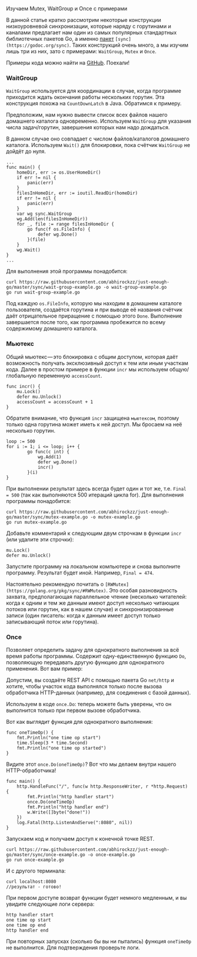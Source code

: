 Изучаем Mutex, WaitGroup и Once с примерами

В данной статье кратко рассмотрим некоторые конструкции низкоуровневой синхронизации, которые наряду с горутинами и каналами предлагает нам один из самых популярных стандартных библиотечных пакетов Go, а именно [пакет](https://godoc.org/sync) `[sync](https://godoc.org/sync)`. Таких конструкций очень много, а мы изучим лишь три из них, зато с примерами: `WaitGroup`, `Mutex` и `Once`.

Примеры кода можно найти на [GitHub](https://github.com/abhirockzz/just-enough-go). Поехали!

### WaitGroup

`WaitGroup` используется для координации в случае, когда программе приходится ждать окончания работы нескольких горутин. Эта конструкция похожа на `CountDownLatch` в Java. Обратимся к примеру.

Предположим, нам нужно вывести список всех файлов нашего домашнего каталога одновременно. Используем `WaitGroup` для указания числа задач/горутин, завершения которых нам надо дождаться.

В данном случае оно совпадает с числом файлов/каталогов домашнего каталога. Используем `Wait()` для блокировки, пока счётчик `WaitGroup` не дойдёт до нуля.

```
...
func main() {
    homeDir, err := os.UserHomeDir()
    if err != nil {
        panic(err)
    }
    filesInHomeDir, err := ioutil.ReadDir(homeDir)
    if err != nil {
        panic(err)
    }
    var wg sync.WaitGroup
    wg.Add(len(filesInHomeDir))
    for _, file := range filesInHomeDir {
        go func(f os.FileInfo) {
            defer wg.Done()
        }(file)
    }
    wg.Wait()
}
...
```

Для выполнения этой программы понадобится:

```
curl https://raw.githubusercontent.com/abhirockzz/just-enough-go/master/sync/wait-group-example.go -o wait-group-example.go
go run wait-group-example.go
```

Под каждую `os.FileInfo`, которую мы находим в домашнем каталоге пользователя, создаётся горутина и при выводе её названия счётчик даёт отрицательное приращение с помощью этого `Done`. Выполнение завершается после того, как программа пробежится по всему содержимому домашнего каталога.

### Мьютекс

Общий мьютекс — это блокировка с общим доступом, которая даёт возможность получать эксклюзивный доступ к тем или иным участкам кода. Далее в простом примере в функции `incr` мы используем общую/глобальную переменную `accessCount`.

```
func incr() {
    mu.Lock()
    defer mu.Unlock()
    accessCount = accessCount + 1
}
```

Обратите внимание, что функция `incr` защищена `мьютексом`, поэтому только одна горутина может иметь к ней доступ. Мы бросаем на неё несколько горутин.

```
loop := 500
for i := 1; i <= loop; i++ {
        go func(c int) {
            wg.Add(1)
            defer wg.Done()
            incr()
        }(i)
}
```

При выполнении результат здесь всегда будет один и тот же, т.е. `Final = 500` (так как выполняются 500 итераций цикла for). Для выполнения программы понадобится:

```
curl https://raw.githubusercontent.com/abhirockzz/just-enough-go/master/sync/mutex-example.go -o mutex-example.go
go run mutex-example.go
```

Добавьте комментарий к следующим двум строчкам в функции `incr` (или удалите эти строчки):

```
mu.Lock()
defer mu.Unlock()
```

Запустите программу на локальном компьютере и снова выполните программу. Результат будет иной. Например, `Final = 474`.

Настоятельно рекомендую почитать о `[RWMutex](https://golang.org/pkg/sync/#RWMutex)`. Это особая разновидность захвата, предполагающая параллельное чтение (несколько читателей: когда к одним и тем же данным имеют доступ несколько читающих потоков или горутин, как в нашем случае) и синхронизированные записи (один писатель: когда к данным имеет доступ только записывающий поток или горутина).

### Once

Позволяет определить задачу для однократного выполнения за всё время работы программы. Содержит одну-единственную функцию `Do`, позволяющую передавать другую функцию для однократного применения. Вот вам пример:

Допустим, вы создаёте REST API с помощью пакета Go `net/http` и хотите, чтобы участок кода выполнялся только после вызова обработчика HTTP-данных (например, для соединения с базой данных).

Используем в коде `once.Do`: теперь можете быть уверены, что он выполнится только при первом вызове обработчика.

Вот как выглядит функция для однократного выполнения:

```
func oneTimeOp() {
    fmt.Println("one time op start")
    time.Sleep(3 * time.Second)
    fmt.Println("one time op started")
}
```

Видите этот `once.Do(oneTimeOp)`? Вот что мы делаем внутри нашего HTTP-обработчика!

```
func main() {
    http.HandleFunc("/", func(w http.ResponseWriter, r *http.Request) {
        fmt.Println("http handler start")
        once.Do(oneTimeOp)
        fmt.Println("http handler end")
        w.Write([]byte("done!"))
    })
    log.Fatal(http.ListenAndServe(":8080", nil))
}
```

Запускаем код и получаем доступ к конечной точке REST.

```
curl https://raw.githubusercontent.com/abhirockzz/just-enough-go/master/sync/once-example.go -o once-example.go
go run once-example.go
```

И с другого терминала:

```
curl localhost:8080
//результат - готово!
```

При первом доступе возврат функции будет немного медленным, и вы увидите следующие логи сервера:

```
http handler start
one time op start
one time op end
http handler end
```

При повторных запусках (сколько бы вы ни пытались) функция `oneTimeOp` не выполнится. Для подтверждения проверьте логи.
